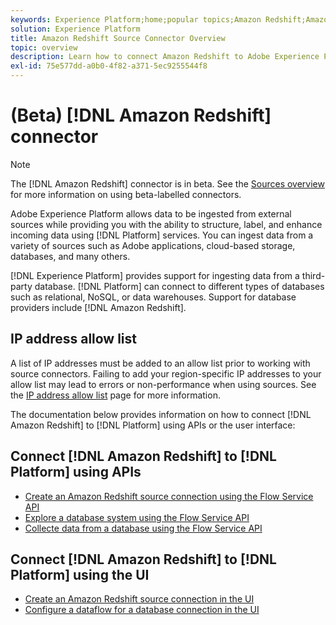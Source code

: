 ```yaml
---
keywords: Experience Platform;home;popular topics;Amazon Redshift;Amazon redshift;redshift;Redshift
solution: Experience Platform
title: Amazon Redshift Source Connector Overview
topic: overview
description: Learn how to connect Amazon Redshift to Adobe Experience Platform using APIs or the user interface.
exl-id: 75e577dd-a0b0-4f82-a371-5ec9255544f8
---
```

# (Beta) [!DNL Amazon Redshift] connector

>[!NOTE]
>
>The [!DNL Amazon Redshift] connector is in beta. See the [Sources overview](../../home.md#terms-and-conditions) for more information on using beta-labelled connectors.

Adobe Experience Platform allows data to be ingested from external sources while providing you with the ability to structure, label, and enhance incoming data using [!DNL Platform] services. You can ingest data from a variety of sources such as Adobe applications, cloud-based storage, databases, and many others.

[!DNL Experience Platform] provides support for ingesting data from a third-party database. [!DNL Platform] can connect to different types of databases such as relational, NoSQL, or data warehouses. Support for database providers include [!DNL Amazon Redshift].

## IP address allow list

A list of IP addresses must be added to an allow list prior to working with source connectors. Failing to add your region-specific IP addresses to your allow list may lead to errors or non-performance when using sources. See the [IP address allow list](../../ip-address-allow-list.md) page for more information.

The documentation below provides information on how to connect [!DNL Amazon Redshift] to [!DNL Platform] using APIs or the user interface:

## Connect [!DNL Amazon Redshift] to [!DNL Platform] using APIs

- [Create an Amazon Redshift source connection using the Flow Service API](../../tutorials/api/create/databases/redshift.md)
- [Explore a database system using the Flow Service API](../../tutorials/api/explore/database-nosql.md)
- [Collecte data from a database using the Flow Service API](../../tutorials/api/collect/database-nosql.md)

## Connect [!DNL Amazon Redshift] to [!DNL Platform] using the UI

- [Create an Amazon Redshift source connection in the UI](../../tutorials/ui/create/databases/redshift.md)
- [Configure a dataflow for a database connection in the UI](../../tutorials/ui/dataflow/databases.md)
